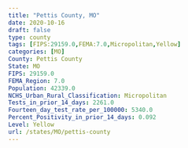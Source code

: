 ```yaml
---
title: "Pettis County, MO"
date: 2020-10-16
draft: false
type: county
tags: [FIPS:29159.0,FEMA:7.0,Micropolitan,Yellow]
categories: [MO]
County: Pettis County
State: MO
FIPS: 29159.0
FEMA_Region: 7.0
Population: 42339.0
NCHS_Urban_Rural_Classification: Micropolitan
Tests_in_prior_14_days: 2261.0
Fourteen_day_test_rate_per_100000: 5340.0
Percent_Positivity_in_prior_14_days: 0.092
Level: Yellow
url: /states/MO/pettis-county
---
```



